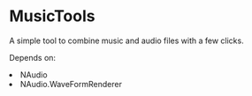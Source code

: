 # MusicTools
A simple tool to combine music and audio files with a few clicks.

Depends on:

<li>NAudio</li>
<li>NAudio.WaveFormRenderer</li>
